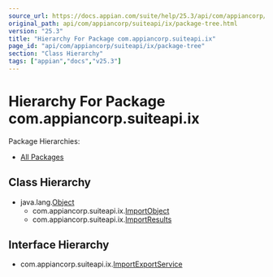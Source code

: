 ```yaml
---
source_url: https://docs.appian.com/suite/help/25.3/api/com/appiancorp/suiteapi/ix/package-tree.html
original_path: api/com/appiancorp/suiteapi/ix/package-tree.html
version: "25.3"
title: "Hierarchy For Package com.appiancorp.suiteapi.ix"
page_id: "api/com/appiancorp/suiteapi/ix/package-tree"
section: "Class Hierarchy"
tags: ["appian","docs","v25.3"]
---
```



# Hierarchy For Package com.appiancorp.suiteapi.ix

Package Hierarchies:

-   [All Packages](../../../../overview-tree.html)

## Class Hierarchy

-   java.lang.[Object](https://docs.oracle.com/en/java/javase/17/docs/api/java.base/java/lang/Object.html "class or interface in java.lang")
    -   com.appiancorp.suiteapi.ix.[ImportObject](ImportObject.html "class in com.appiancorp.suiteapi.ix")
    -   com.appiancorp.suiteapi.ix.[ImportResults](ImportResults.html "class in com.appiancorp.suiteapi.ix")

## Interface Hierarchy

-   com.appiancorp.suiteapi.ix.[ImportExportService](ImportExportService.html "interface in com.appiancorp.suiteapi.ix")